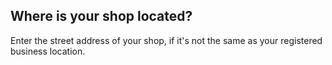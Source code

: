 ## Where is your shop located?

Enter the street address of your shop, if it's not the same as your registered business location.

